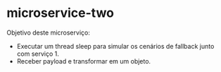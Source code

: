 # microservice-two

Objetivo deste microserviço:
* Executar um thread sleep para simular os cenários de fallback junto com serviço 1.
* Receber payload e transformar em um objeto.
